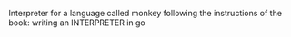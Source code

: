 Interpreter for a language called monkey following the instructions of the book: writing an INTERPRETER in go